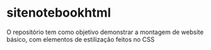 # sitenotebookhtml
O repositório tem como objetivo demonstrar a montagem de website básico, com elementos de estilização feitos no CSS
